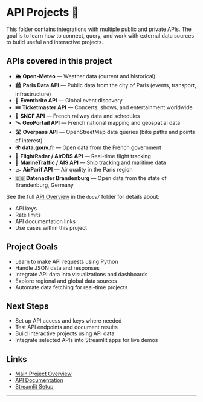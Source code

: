# API Projects 🔌

This folder contains integrations with multiple public and private APIs.
The goal is to learn how to connect, query, and work with external data sources to build useful and interactive projects.

## APIs covered in this project

- 🌦️ **Open-Meteo** — Weather data (current and historical)
- 🏙️ **Paris Data API** — Public data from the city of Paris (events, transport, infrastructure)
- 🎫 **Eventbrite API** — Global event discovery
- 🎟️ **Ticketmaster API** — Concerts, shows, and entertainment worldwide
- 🚆 **SNCF API** — French railway data and schedules
- 🛰️ **GeoPortail API** — French national mapping and geospatial data
- 🛣️ **Overpass API** — OpenStreetMap data queries (bike paths and points of interest)
- 🌍 **data.gouv.fr** — Open data from the French government
- 🛫 **FlightRadar / AirDBS API** — Real-time flight tracking
- 🚢 **MarineTraffic / AIS API** — Ship tracking and maritime data
- 🌫️ **AirParif API** — Air quality in the Paris region
- 🇩🇪 **Datenadler Brandenburg** — Open data from the state of Brandenburg, Germany

See the full [API Overview](AutomisationChris/Learning_Projects_to_Code/90_DOCS/API_Overview.md) in the `docs/` folder for details about:
- API keys
- Rate limits
- API documentation links
- Use cases within this project

## Project Goals

- Learn to make API requests using Python
- Handle JSON data and responses
- Integrate API data into visualizations and dashboards
- Explore regional and global data sources
- Automate data fetching for real-time projects

## Next Steps

- Set up API access and keys where needed
- Test API endpoints and document results
- Build interactive projects using API data
- Integrate selected APIs into Streamlit apps for live demos

## Links

- [Main Project Overview](AutomisationChris/Learning_Projects_to_Code/README.md)
- [API Documentation](AutomisationChris/Learning_Projects_to_Code/90_DOCS/API_Overview.md)
- [Streamlit Setup](AutomisationChris/Learning_Projects_to_Code/05_Streamlit_Apps/README.md)

---
